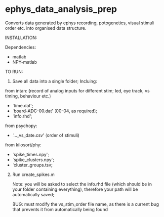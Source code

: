 # ephys_data_analysis_prep
Converts data generated by ephys recording, potogenetics, visual stimuli order etc. into organised data structure.

INSTALLATION:

Dependencies:
- matlab
- NPY-matlab

TO RUN:
1. Save all data into a single folder; Incluing:

from intan: (record of analog inputs for different stim; led, eye track, vs timing, behaviour etc.)

   - 'time.dat';
   - 'board-ADC-00.dat' (00-04, as required);
   - 'info.rhd'; 
   
from psychopy: 
        
   - '..._vs_date.csv' (order of stimuli)

from kilosort/phy: 

   - 'spike_times.npy';
   - 'spike_clusters.npy';
   - 'cluster_groups.tsv;

2. Run create_spikes.m

      Note: you will be asked to select the info.rhd file (which should be in your folder containing everything), therefore
            your path will be automatically saved;
            
      BUG: must modify the vs_stim_order file name, as there is a current bug that prevents it from automatically being found
      
